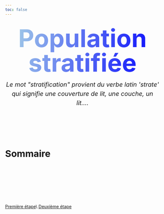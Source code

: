 ```yaml
---
toc: false
---
```


<div class="hero">
  <h1>Population stratifiée</h1>
  <h2>Le mot "stratification" provient du verbe latin 'strate' qui signifie une couverture de lit, une couche, un lit.... </h2>
  <h3>Sommaire</h3>
</div>

<style>

.hero {
  display: flex;
  flex-direction: column;
  font-family: var(--sans-serif);
  margin: 0;
}

.hero h1 {
  align-items: center;
  margin: 0;
  padding: 1rem 0;
  max-width: none;
  font-size: 14vw;
  font-weight: 700;
  line-height: 1;
  background: linear-gradient(100deg, lightblue, blue);
  -webkit-background-clip: text;
  -webkit-text-fill-color: transparent;
  background-clip: text;
  text-align: center;
}

.hero h2 {
  align-items: center;
  text-align: center;
  margin: 0;
  max-width: none;
  font-size: 20px;
  font-style: italic;
  font-weight: 400;     
  line-height: 1.5;
  color: var(--theme-foreground-muted);
}

@media (min-width: 640px) {
  .hero h1 {
    font-size: 80px;
  }
}

.hero h3 {
  margin: 0;
  text-align: left;
  max-width: 34em;
  font-size: 30px;
  font-style: bold;
  font-weight: 700;     
  line-height: 10;
  color: var(--theme-foreground-muted);
}

</style>


[Première étape](./quelques_donnees)\\ [Deuxième étape](./index2)